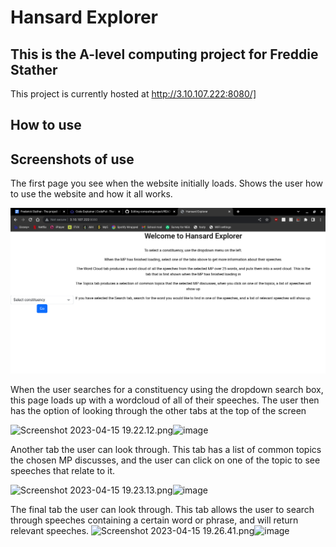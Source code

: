 # Hansard Explorer
## This is the A-level computing project for Freddie Stather

This project is currently hosted at http://3.10.107.222:8080/]

## How to use



## Screenshots of use


The first page you see when the website initially loads. Shows the user how to use the website and how it all works.

![image](screenshots/screenshot_of_intro_page.png)


When the user searches for a constituency using the dropdown search box, this page loads up with a wordcloud of all of their speeches. The user then has the option of looking through the other tabs at the top of the screen

<img src="blob:chrome-untrusted://media-app/2cc291d2-fd2a-4c56-8120-16ab1713964b" alt="Screenshot 2023-04-15 19.22.12.png"/>![image](https://user-images.githubusercontent.com/61631056/232246902-a7f50d54-0003-4c1e-b85f-e6cf0ee5b07d.png)


Another tab the user can look through. This tab has a list of common topics the chosen MP discusses, and the user can click on one of the topic to see speeches that relate to it.

<img src="blob:chrome-untrusted://media-app/015cd95b-2790-4fdb-b1c8-a44abc1f850f" alt="Screenshot 2023-04-15 19.23.13.png"/>![image](https://user-images.githubusercontent.com/61631056/232246932-9f7fd0a7-4f98-4aef-9425-ee854a5f3bc6.png)


The final tab the user can look through. This tab allows the user to search through speeches containing a certain word or phrase, and will return relevant speeches.
<img src="blob:chrome-untrusted://media-app/b52247c0-bda4-4534-9ce9-ea0961996206" alt="Screenshot 2023-04-15 19.26.41.png"/>![image](https://user-images.githubusercontent.com/61631056/232247121-324bb87b-d23b-46c8-b21a-0df8d49f14a4.png)


